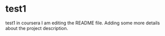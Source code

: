 # test1
test1 in coursera
I am editing the README file. Adding some more details about the project description.

